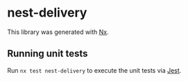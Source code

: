 # nest-delivery

This library was generated with [Nx](https://nx.dev).

## Running unit tests

Run `nx test nest-delivery` to execute the unit tests via [Jest](https://jestjs.io).
